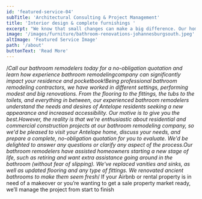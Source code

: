 ```yaml
---
id: 'featured-service-04'
subTitle: 'Architectural Consulting & Project Management'
title: 'Interior design & complete furnishings '
excerpt: "We know that small changes can make a big difference. Our home renovation service focuses on updating your interiors through core design elements such as flooring, lighting, ceilings, skirtings and doors to create a new design language.We manage the demolition and replacement process, and obtain the go ahead from body corporates if required.We also know that first impressions count. A renovated bathroom or well-dressed house can make all the difference when you’re renting or selling. Whether you are looking to renovate an Airbnb or a rental property, or you are looking to prepare a property for sale, we will take care of the project from beginning to end.If you’re looking to update your soft furnishings, our close working relationship with a leading interior decorator allows us to assist with a full new room scheme. From cutlery and curtains to carefully selected wall hangings, we’ll work with you to ensure we find an aesthetic that matches your style and personality. "
image: '/images/furniture/bathroom-renovations-johannesburgsouth.jpeg'
altImage: 'Featured Service Image'
path: '/about'
buttonText: 'Read More'
---
```

/*Call our bathroom remodelers today for a no-obligation quotation and learn how experience bathroom remodelingcompany can significantly impact your residence and pocketbook!Being professional bathroom remodeling contractors, we have worked in different settings, performing modest and big renovations. From the flooring to the fittings, the tubs to the toilets, and everything in between, our experienced bathroom remodelers understand the needs and desires of Antelope residents seeking a new appearance and increased accessibility. Our motive is to give you the best.However, the reality is that we're enthusiastic about residential and commercial construction projects at our bathroom remodeling company, so we'd be pleased to visit your Antelope home, discuss your needs, and prepare a complete, no-obligation quotation for you to evaluate. We'd be delighted to answer any questions or clarify any aspect of the process.Our bathroom remodelers have assisted homeowners starting a new stage of life, such as retiring and want extra assistance going around in the bathroom (without fear of slipping). We've replaced vanities and sinks, as well as updated flooring and any type of fittings. We renovated ancient bathrooms to make them seem fresh*/
If your Airbnb or rental property is in need of a makeover or you’re wanting to get a sale property market ready, we’ll manage the project from start to finish 